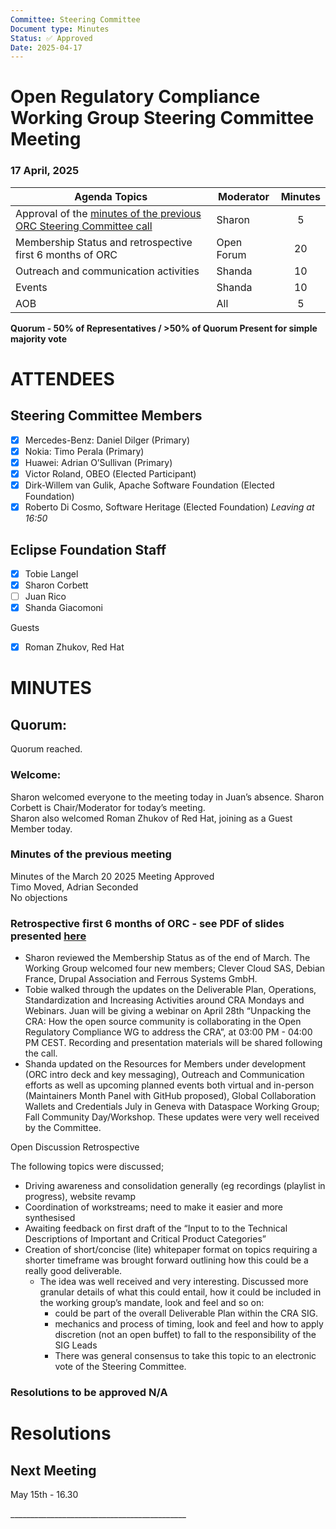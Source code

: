 ```yaml
---
Committee: Steering Committee
Document type: Minutes
Status: ✅ Approved
Date: 2025-04-17
---
```


# **Open Regulatory Compliance Working Group** Steering Committee Meeting

###  17 April, 2025 

| Agenda Topics | Moderator | Minutes |
| ----- | ----- | :---: |
| Approval of the [minutes of the previous ORC Steering Committee call](https://docs.google.com/document/d/1VArOcrNIl6znc_D_RCh8RkSaWdBvElJt9XdMchzPS3I/edit?tab=t.0#heading=h.gxn7522l60z2) | Sharon | 5 |
| Membership Status and retrospective first 6 months of ORC | Open Forum | 20 |
| Outreach and communication activities | Shanda | 10 |
| Events | Shanda | 10 |
| AOB | All | 5 |

**Quorum \- 50% of Representatives / \>50% of Quorum Present for simple majority vote**  
 

# ATTENDEES

## Steering Committee Members

- [x] Mercedes-Benz:  Daniel Dilger (Primary)  
- [x] Nokia: Timo Perala (Primary)  
- [x] Huawei: Adrian O’Sullivan (Primary)  
- [x] Victor Roland, OBEO (Elected Participant)  
- [x] Dirk-Willem van Gulik, Apache Software Foundation (Elected Foundation)  
- [x] Roberto Di Cosmo, Software Heritage (Elected Foundation) *Leaving at 16:50*

## Eclipse Foundation Staff

- [x] Tobie Langel  
- [x] Sharon Corbett  
- [ ] Juan Rico  
- [x] Shanda Giacomoni

Guests

- [x] Roman Zhukov, Red Hat

# MINUTES

## Quorum: 

Quorum reached.

### Welcome:

Sharon welcomed everyone to the meeting today in Juan’s absence.  Sharon Corbett is Chair/Moderator for today’s meeting.  
Sharon also welcomed Roman Zhukov of Red Hat, joining as a Guest Member today.

### Minutes of the previous meeting

Minutes of the March 20 2025 Meeting Approved  
Timo Moved, Adrian Seconded  
No objections 

### Retrospective first 6 months of ORC \- see PDF of slides presented [here](https://drive.google.com/file/d/1J168QhREmJiAmMteskyjl4STNpW8OXY8/view?usp=sharing)

* Sharon reviewed the Membership Status as of the end of March.  The Working Group welcomed four new members; Clever Cloud SAS, Debian France, Drupal Association and Ferrous Systems GmbH.  
* Tobie walked through the updates on the Deliverable Plan, Operations, Standardization and Increasing Activities around CRA Mondays and Webinars.  Juan will be giving a webinar on April 28th “Unpacking the CRA: How the open source community is collaborating in the Open Regulatory Compliance WG to address the CRA”, at 03:00 PM \- 04:00 PM CEST.  Recording and presentation materials will be shared following the call.  
* Shanda updated on the Resources for Members under development (ORC intro deck and key messaging),  Outreach and Communication efforts as well as upcoming planned events both virtual and in-person (Maintainers Month Panel with GitHub proposed), Global Collaboration Wallets and Credentials July in Geneva with Dataspace Working Group; Fall Community Day/Workshop.  These updates were very well received by the Committee.

Open Discussion Retrospective

The following topics were discussed; 

* Driving awareness and consolidation generally (eg recordings (playlist in progress), website revamp  
* Coordination of workstreams; need to make it easier and more synthesised  
* Awaiting feedback on first draft of the “Input to to the Technical Descriptions of Important and Critical Product Categories”  
* Creation of short/concise (lite) whitepaper format on topics requiring a shorter timeframe was brought forward outlining how this could be a really good deliverable.   
  * The idea was well received and very interesting.  Discussed more granular details of what this could entail, how it could be included in the working group’s mandate, look and feel and so on:   
    * could be part of the overall Deliverable Plan within the CRA SIG.    
    * mechanics and process of timing, look and feel and how to apply discretion (not an open buffet) to fall to the responsibility of the SIG Leads  
    *  There was general consensus to take this topic to an electronic vote of the Steering Committee.

### Resolutions to be approved  N/A

# Resolutions

## Next Meeting

May 15th \- 16.30

\_\_\_\_\_\_\_\_\_\_\_\_\_\_\_\_\_\_\_\_\_\_\_\_\_\_\_\_\_\_\_\_\_\_\_\_\_\_\_\_\_\_\_\_

